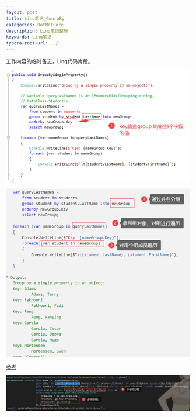 ```yaml
---
layout: post
title: Linq笔记_GourpBy
categories: DotNetCore
description: Linq笔记整理
keywords: Linq笔记
typora-root-url: ../
---
```

工作内容的临时备忘，Linq代码片段。

![image-20211229005439581](/images/posts/image-20211229005439581.png)

![image-20211229005819943](/images/posts/image-20211229005819943.png)

[参考](https://docs.microsoft.com/en-us/dotnet/csharp/linq/group-query-results)

![image-20211229011525603](/images/posts/image-20211229011525603.png)
